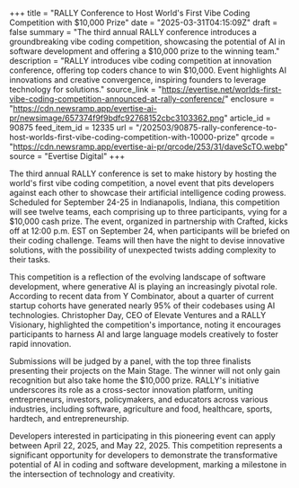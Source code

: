 +++
title = "RALLY Conference to Host World's First Vibe Coding Competition with $10,000 Prize"
date = "2025-03-31T04:15:09Z"
draft = false
summary = "The third annual RALLY conference introduces a groundbreaking vibe coding competition, showcasing the potential of AI in software development and offering a $10,000 prize to the winning team."
description = "RALLY introduces vibe coding competition at innovation conference, offering top coders chance to win $10,000. Event highlights AI innovations and creative convergence, inspiring founders to leverage technology for solutions."
source_link = "https://evertise.net/worlds-first-vibe-coding-competition-announced-at-rally-conference/"
enclosure = "https://cdn.newsramp.app/evertise-ai-pr/newsimage/657374f9f9bdfc92768152cbc3103362.png"
article_id = 90875
feed_item_id = 12335
url = "/202503/90875-rally-conference-to-host-worlds-first-vibe-coding-competition-with-10000-prize"
qrcode = "https://cdn.newsramp.app/evertise-ai-pr/qrcode/253/31/daveScTO.webp"
source = "Evertise Digital"
+++

<p>The third annual RALLY conference is set to make history by hosting the world's first vibe coding competition, a novel event that pits developers against each other to showcase their artificial intelligence coding prowess. Scheduled for September 24-25 in Indianapolis, Indiana, this competition will see twelve teams, each comprising up to three participants, vying for a $10,000 cash prize. The event, organized in partnership with Crafted, kicks off at 12:00 p.m. EST on September 24, when participants will be briefed on their coding challenge. Teams will then have the night to devise innovative solutions, with the possibility of unexpected twists adding complexity to their tasks.</p><p>This competition is a reflection of the evolving landscape of software development, where generative AI is playing an increasingly pivotal role. According to recent data from Y Combinator, about a quarter of current startup cohorts have generated nearly 95% of their codebases using AI technologies. Christopher Day, CEO of Elevate Ventures and a RALLY Visionary, highlighted the competition's importance, noting it encourages participants to harness AI and large language models creatively to foster rapid innovation.</p><p>Submissions will be judged by a panel, with the top three finalists presenting their projects on the Main Stage. The winner will not only gain recognition but also take home the $10,000 prize. RALLY's initiative underscores its role as a cross-sector innovation platform, uniting entrepreneurs, investors, policymakers, and educators across various industries, including software, agriculture and food, healthcare, sports, hardtech, and entrepreneurship.</p><p>Developers interested in participating in this pioneering event can apply between April 22, 2025, and May 22, 2025. This competition represents a significant opportunity for developers to demonstrate the transformative potential of AI in coding and software development, marking a milestone in the intersection of technology and creativity.</p>
